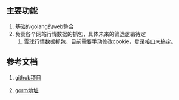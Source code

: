 ## 主要功能
1. 基础的golang的web整合
2. 负责各个网站行情数据的抓包，具体未来的筛选逻辑待定
    1. 雪球行情数据抓包，目前需要手动修改cookie，登录接口未搞定。


## 参考文档
1. [github项目](https://github.com/CocaineCong/gin-mall/blob/main/repository/db/dao/user.go)

2. [gorm地址](https://gorm.io/docs/dbresolver.html)